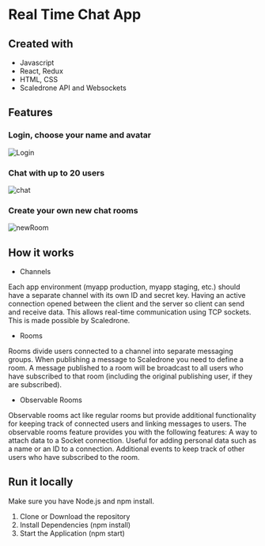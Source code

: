 # **Real Time Chat App**
## Created with
- Javascript
- React, Redux
- HTML, CSS
- Scaledrone API and Websockets

## Features

### Login, choose your name and avatar

![Login](https://user-images.githubusercontent.com/80517895/157100834-b9b8938d-24fe-457d-8d03-6e9bfd2019f9.png)


### Chat with up to 20 users

![chat](https://user-images.githubusercontent.com/80517895/157099797-6bc5eb12-fb97-4457-b584-6626e501add0.png)

### Create your own new chat rooms

![newRoom](https://user-images.githubusercontent.com/80517895/157102917-f7c883dc-8a9e-4ba7-995c-575ced6bd5e7.png)


## How it works
- Channels

Each app environment (myapp production, myapp staging, etc.) should have a separate channel with its own ID and secret key.
Having an active connection opened between the client and the server so client can send and receive data. This allows real-time communication using TCP sockets. This is made possible by Scaledrone.

- Rooms
 
Rooms divide users connected to a channel into separate messaging groups.
When publishing a message to Scaledrone you need to define a room. A message published to a room will be broadcast to all users who have subscribed to that room (including the original publishing user, if they are subscribed).

- Observable Rooms

Observable rooms act like regular rooms but provide additional functionality for keeping track of connected users and linking messages to users.
The observable rooms feature provides you with the following features:
A way to attach data to a Socket connection. Useful for adding personal data such as a name or an ID to a connection.
Additional events to keep track of other users who have subscribed to the room.

## Run it locally

Make sure you have Node.js and npm install.

1. Clone or Download the repository
2. Install Dependencies (npm install)
3. Start the Application (npm start)
 
